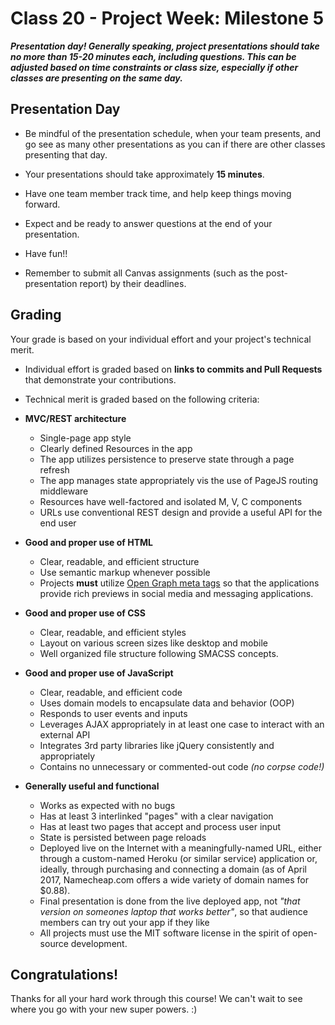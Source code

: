 # Class 20 -  Project Week: Milestone 5

***Presentation day! Generally speaking, project presentations should take no more than 15-20 minutes each, including questions. This can be adjusted based on time constraints or class size, especially if other classes are presenting on the same day.***

## Presentation Day

* Be mindful of the presentation schedule, when your team presents, and go see as many other presentations as you can if there are other classes presenting that day.

* Your presentations should take approximately **15 minutes**. 

* Have one team member track time, and help keep things moving forward.

* Expect and be ready to answer questions at the end of your presentation.

* Have fun!!

* Remember to submit all Canvas assignments (such as the post-presentation report) by their deadlines.

## Grading
Your grade is based on your individual effort and your project's technical merit.

* Individual effort is graded based on **links to commits and Pull Requests** that demonstrate your contributions.
* Technical merit is graded based on the following
 criteria:

* **MVC/REST architecture**
    * Single-page app style
    * Clearly defined Resources in the app
    * The app utilizes persistence to preserve state through a page refresh
    * The app manages state appropriately vis the use of PageJS routing middleware
    * Resources have well-factored and isolated M, V, C components
    * URLs use conventional REST design and provide a useful API for the end user

* **Good and proper use of HTML**
    * Clear, readable, and efficient structure
    * Use semantic markup whenever possible
    * Projects **must** utilize [Open Graph meta tags](http://ogp.me/) so that the applications provide rich previews in social media and messaging applications.

* **Good and proper use of CSS**
    * Clear, readable, and efficient styles
    * Layout on various screen sizes like desktop and mobile
    * Well organized file structure following SMACSS concepts.

* **Good and proper use of JavaScript**
    * Clear, readable, and efficient code
    * Uses domain models to encapsulate data and behavior (OOP)
    * Responds to user events and inputs
    * Leverages AJAX appropriately in at least one case to interact with an external API
    * Integrates 3rd party libraries like jQuery consistently and appropriately
    * Contains no unnecessary or commented-out code *(no corpse code!)*

* **Generally useful and functional**
    * Works as expected with no bugs
    * Has at least 3 interlinked "pages" with a clear navigation
    * Has at least two pages that accept and process user input
    * State is persisted between page reloads
    * Deployed live on the Internet with a meaningfully-named URL, either through a custom-named Heroku (or similar service) application or, ideally, through purchasing and connecting a domain (as of April 2017, Namecheap.com offers a wide variety of domain names for $0.88).
    * Final presentation is done from the live deployed app, not *"that version on someones laptop that works better"*, so that audience members can try out your app if they like
    * All projects must use the MIT software license in the spirit of open-source development.

## Congratulations!
Thanks for all your hard work through this course! We can't wait to see where you go with your new super powers. :)
